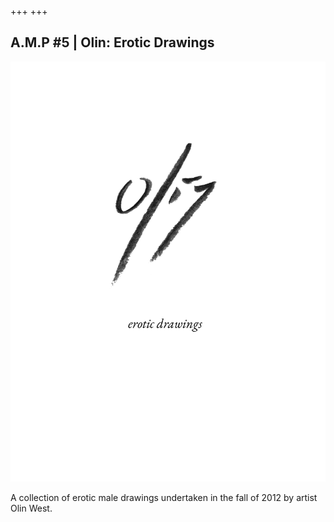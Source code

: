 +++
+++


## A.M.P #5 |  Olin: Erotic Drawings

<img src="/covers/olin-erotic-drawings-cover.jpg"/>

A collection of erotic male drawings undertaken in the fall of 2012 by artist Olin West.  



